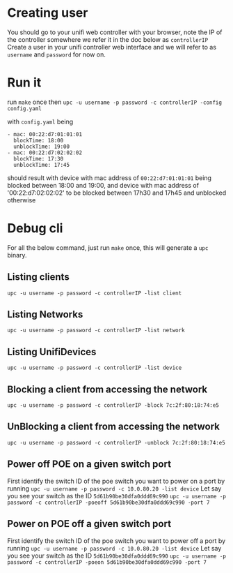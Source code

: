 # Creating user
You should go to your unifi web controller with your browser, note the IP of the controller somewhere we refer it in the doc below as `controllerIP`
Create a user in your unifi controller web interface and we will refer to as `username` and `password` for now on.

# Run it
run `make` once then
`upc -u username -p password -c controllerIP -config config.yaml`

with `config.yaml` being

```
- mac: 00:22:d7:01:01:01
  blockTime: 18:00
  unblockTime: 19:00
- mac: 00:22:d7:02:02:02
  blockTime: 17:30
  unblockTime: 17:45
```

should result with device with mac address of `00:22:d7:01:01:01` being blocked between 18:00 and 19:00, and device with mac address of '00:22:d7:02:02:02' to be blocked between 17h30 and 17h45 and unblocked otherwise

# Debug cli
For all the below command, just run `make` once, this will generate a `upc` binary.

## Listing clients
`upc -u username -p password -c controllerIP -list client`

## Listing Networks
`upc -u username -p password -c controllerIP -list network`

## Listing UnifiDevices
`upc -u username -p password -c controllerIP -list device`

## Blocking a client from accessing the network
`upc -u username -p password -c controllerIP -block 7c:2f:80:18:74:e5`

## UnBlocking a client from accessing the network
`upc -u username -p password -c controllerIP -unblock 7c:2f:80:18:74:e5`

## Power off POE on a given switch port
First identify the switch ID of the poe switch you want to power on a port by running 
`upc -u username -p password -c 10.0.80.20 -list device`
Let say you see your switch as the ID `5d61b90be30dfa0ddd69c990`
`upc -u username -p password -c controllerIP -poeoff 5d61b90be30dfa0ddd69c990 -port 7`

## Power on POE off a given switch port
First identify the switch ID of the poe switch you want to power off a port by running 
`upc -u username -p password -c 10.0.80.20 -list device`
Let say you see your switch as the ID `5d61b90be30dfa0ddd69c990`
`upc -u username -p password -c controllerIP -poeon 5d61b90be30dfa0ddd69c990 -port 7`